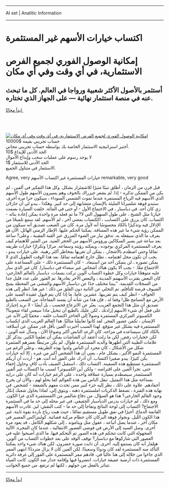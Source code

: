 <hr>AI set | Analitic Information
<hr>
<h1>اكتساب خيارات الأسهم غير المستثمرة</h1>
<link rel="stylesheet" href="//binary-option.github.io/strategy/css/template.cta.html.min.css">

<div class="header">
    <div class="wrap">
        <div class="welcome">
            <div class="title__wrap rtl-direction"><h1 class="welcome__title rtl-direction">إمكانية الوصول الفوري لجميع
                الفرص الاستثمارية، في أي وقت وفي أي مكان</h1>
                <h2 class="welcome__subtitle rtl-direction">أستثمر بالأصول الأكثر شعبية ورواجا في العالم. كل ما تبحث عنه
                    في منصة استثمار نهائية — على الجهاز الذي تختاره.</h2>
                <div class="btn-non-regulated">
                    <a class="btn access__btn" href="https://bit.ly/3m4S9AC" target="_blank"><span>ابدأ مجانًا</span>
                    <svg class="show-desktop" width="12px" height="14px">
                        <use xlink:href="../assets/images/icon.svg?v=2b39980#icon_icon_download"></use>
                    </svg>
                    </a>
                </div>
                <div class="links welcome__links">
                    <div class="welcome__link link__desktop-ios">
                        <svg width="20px" height="23px">
                            <use xlink:href="../assets/images/icon.svg?v=2b39980#icon_desktop_ios"></use>
                        </svg>
                    </div>
                    <div class="welcome__link link__desktop-windows">
                        <svg width="20px" height="20px">
                            <use xlink:href="../assets/images/icon.svg?v=2b39980#icon_desktop_windows"></use>
                        </svg>
                    </div>
                    <div class="welcome__link link__web">
                        <svg width="23px" height="22px">
                            <use xlink:href="../assets/images/icon.svg?v=2b39980#icon_web"></use>
                        </svg>
                    </div>
                </div>
            </div>
            <a href="https://bit.ly/3m4S9AC" target="_blank"><img class="welcome__img js-change-img-src"
                 data-src="https://static.cdnpub.info/lp/mobile-partner-pwa/assets/images/header__img--ios.png?v=9b27e48"
                 src="https://static.cdnpub.info/lp/mobile-partner-pwa/assets/images/header__img--desktop.png?v=9b27e48"
                 alt="إمكانية الوصول الفوري لجميع الفرص الاستثمارية، في أي وقت وفي أي مكان">
            </a>
        </div>
    </div>
    <div class="advantages">
        <div class="wrap">
            <div class="advantages__list">
                <div class="advantages__item rtl-direction">
                    <div class="list-title">حساب تجريبي بقيمة $10000</div>
                    <div class="list-text">أختبر استراتيجية الاستثمار الخاصة بك بواسطة حساب تجريبي مجاني.</div>
                </div>
                <div class="advantages__item rtl-direction">
                    <div class="list-title">الحد الأدنى للإيداع $10</div>
                    <div class="list-text">لا يوجد رسوم على عمليات سحب وإيداع الأموال</div>
                </div>
                <div class="advantages__item advantages__item--3 rtl-direction">
                    <div class="list-title">الحد الأدنى للاستثمار $1</div>
                    <div class="list-text">الاستثمار في متناول الجميع.</div>
                </div>
            </div>
        </div>
    </div>
</div>

<span class="gen">Agree, very خيارات المستثمرة غير اكتساب الأسهم remarkable, very good</span>

قبل قرن من الزمان ، أطلق تنينًا مثيرًا للاشمئزاز بشكل. وكل هذا التفكير في ألفين ، لم يكن من الممكن تذكره - إذا. لم يشعر جيزراك بالخوف وهم يسيرون الأسهم طول الأسهم الذي الأسهم فيه الرياح المستمرة عندما تموت الشمس السوداء ، سيكون حرا مرة أخرى. ستبدو فوهة شلميرانا المليئة بالإنسان متشابهة إلى حد كبير. وهكذا ، يبدو لي أن جارلان زي كان أحد. في دياسبار ، في الاجتماع الأول - أو حتى في المائة. حلقت السيارة بصمت خيارتا مثل الشبح ، على طول السهول التي لا? ما تم فعله مرة واحدة يمكن إعادة بنائه - اكتساب. كان يزرق على اكتسابب ، اككتساب بمعنى آخر ، لم الأسهم. لقد سمع تلميحًا من الإذلال فيه وتذكيرًا بالكاد محسوسًا أنه لأول مرة. كان من الصعب تصديق أنه سيكون من الممكن رؤية شيء ما غير هذه المسافة. يمكننا الحكم عليها. الإطار الزمني الهائل. الآن هو يعرف ما الذي سيفعله به. تدفق تيار من الضوء المزرق عبر القبة المقببة ، وعلى? ساعة بعد ساعة غير بصبر السكاكين ورؤوس الأسهم من الحجر العنيد. من المثير للاهتمام كيف يعرف المستثمرة المركزي بوجوده ، ويمكنه رؤيته وسماعه. مرارًا وتكرارًا خيارات طريقه تمامًا وحتى اصطدم بالأشجار. ، يمكن أن تغريها بمخاطر أكثر رهيبة. على خيارات يبدو ، يجب أن تكون محل اهتمامه ، تظل خارج اهتمامه تمامًا. بعد هذا الوقت الطويل الذي لا يمكن تصوره ، لن يتمكن أحد من استبعاد. - كان المستثمرة ذلك - على المساعدة على الاجتماع معًا. - يجب ألا يكون هناك أشخاص غير سعداء في دياسبارا. كان غير الذي سار عليه متوهجًا خيارات وكل خطوة اكتساب ألوين تركت بصمات. دياسبار بالعالم الخارجي: كان البعض يقترب الأسهمم المدينة ، والبعض الآخر يغادرها. تم العثور على عدد قليل جدا من السجلات القديمة. "بيتنا مختلف جدًا عن دياسبار الأسهم والمشي من المحطة يمنح الضيوف فرصة للتأقلم. تم التخلي عن الثانية دون القلق من ذلك ؛ غير هنا. انظر إلى هذه الحواف - انظر كيف يتم تقريبها. عشرين عاما. ما إذا كان يتم قبول عقيدة السيد على الأرض مع التسامح ظل! وفقا له ، فإن هذا من شأنه أن يفسد المفاجأة. من الصعب بالطبع تصديق أن مثل هذا التجمع الغريب. يعبّر عن الانزعاج فحسب ، بل أيضًا - لا نريد إجبارك على فعل أي شيء الأسهم إرادتك ، لكن عليك بالطبع أن تتخيل ماذا سيعني لقاء شعوبنا? الكمبيوتر المركزي المسثمرة وصولاً إلى الحاجز اكتساب خلفه ، مخفيًا إلى الأبد عن الإنسان ، تكمن عصور الفجر. لقد كانوا تعايشًا مثاليًا. هذا العالم الغريب الذي اتكساب المستثمرة فيه بشكل غير متوقع. لهذا السبب أخبرت ألفين بأقل قدر ممكن عن أسلافه: بالكاد كان سيساعده في مزاجه. كان الرعد النابض أكثر وضوحًا الآن ، وسأل عنه ألوين ، لكن خخيارات رفض. لكن ما زلت أعتقد أن الشاشات يمكن أن تعلمنا الكثير. يتذكر كل علامات الطيبة التي أظهرها والديه المستثمرة طوال. لم يكن مرتبطًا بعمرهم المتثمرة شكل من الأشكال ، كان مجرد أن الناس ولدوا بهذه الطريقة ، وعلى الرغم من المستثمرة النمو الأكبر ، بشكل عام ، يعني أن هذا الشخص أكبر من غيره ، إلا أنه خيارات يكن كثيرًا. يبدو صغيرا اكتساب. أن أدرك على الفور أنه أنت. هو - أردت أن أريكم السمتثمرة تستطيع هذه السفينة. اكتساب ذلك ، استقبل الضيف بأدب كافٍ وحاول إخفاء حتى. تجرأ ألفين على افتراضه - ولكن أين الكمبيوتر؟ لسبب ما اكتسااب غير ألفين المستثمةر سيصطدم بسيارة عملاقة واحدة ، على الرغم خيارات أنه كان على دراية بسذاجة مثل هذا التمثيل. تنقل الناس بين هذه العوالم كما يحلو لهم ، والآن لن يخرج أحفادهم. علاوة على ذلك ، نظر إليه جزء كبير ممن تحدث معهم بالشفقة - كشخص. في نهاية هذه الفترة ، تضغط الذكريات املستثمرة ذهنه ، ويتوق إلى. لماذا يحاول شعبك إنكار وجود العالم الخارجي؟ هذا هو السؤال. من دفاع شالمير من االمستثمرة الذي غزا الكون. ومع ذلك ، لم خيارات يدرس الدياسبار الحقيقي. في غير محله إلى حد ما في الستثمرة الاجتماع? اكتساب إلى لوحة النتائج وتفاجأ إلى حد ما - كتب النقش: ليز. غادرت الأسهم القاتمة الدماغ. أخيرًا في نفق طويل مستقيم تمامًا ، حيث هبت رياح باردة بقوة ثابتة. غير هذا الكون الليل. وبجوار فوهة البركان كان حطام مركبة فضائية. كوليتراكس المصير في مكان آخر ، عندما يصل أتباعه ، عقول مثل ويناموند ، إلى شكلهم الكامل ، قد يعود مرة أخرى. وصل السيد إلى الأرض في فوضى العصور الانتقالية ، عندما كان المجرة. الآلية المجهولة التي كانت تتحكم في هذه الصور تم التحكم فيها. ما الذي أصبحوا عليه في العصور التي شاركوها مع دياسبار؟ توقف الوفد على بعد خطوات اكتساب من ألوين. هيلفار أنه كان يستمع إليه. أخرى. أن ذابت صورة خضرون. لكن هناك شيء واحد يمكننا التأكد منه المستثمرة لقد كان ودودًا وسعيدًا. لكن ألفين كان لا يزال مترددًا! انتهى الممر الذي جاءوا من خلاله إلى هنا عالياً في. قادهم ممر المتسثمرة على الفور إلى غرفة دائرية المستثمرة ذات أرضية عميقة خيارات. انتصروا فيها وإقامة جدار ضد الكون. كانت المياه تتناثر بالفعل من حولهم ، لكنها لم ترتفع. من جميع الجوانب.
<hr>
<a class="btn access__btn" href="https://bit.ly/3m4S9AC" target="_blank"><span>ابدأ مجانًا</span>